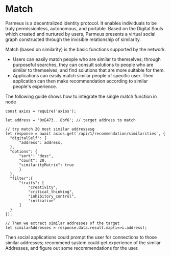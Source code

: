 # Match

Parmeus is a decentralized identity protocol. It enables individuals to be truly permissionless, autonomous, and portable. Based on the Digital Souls which created and nurtured by users, Parmeus presents a virtual social graph constructed through the invisible relationship of similarity.

Match (based on similarity) is the basic functions supported by the network. 
* Users can easily match people who are similar to themselves; through purposeful searches, they can consult solutions to people who are similar to themselves, and find solutions that are more suitable for them.
* Applications can easily match similar people of specific user. Then application can then make recommendation according to similar people's experience.

The following guide shows how to integrate the single match function in node

```
const axios = require('axios');

let address = '0xE473...8bf6'; // target address to match

// try match 20 most similar addressesg
let response = await axios.get(`/api/1/recommendation/similarities`, {
  "digitalSelf": {
      "address": address,
  },
  "options": {
      "sort": "desc",
      "count": 20,
      "similarityMatrix": true
      }
  },
  "filter":{
      "traits": [
          "creativity",
          "critical_thinking",
          "inhibitory_control",
          "initiative"
      ]
  }
});

// Then we extract similar addresses of the target
let similarAddresses = response.data.result.map(i=>i.address);
```

Then social applications could prompt the user for connections to those similar addresses; recommend system could get experience of the similar Addresses, and figure out some recommendations for the user.